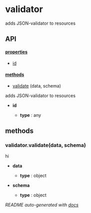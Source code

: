 # validator


adds JSON-validator to resources



## API

#### [properties](#validator-properties)

  - [id](#validator-properties-id)


#### [methods](#validator-methods)

  - [validate](#validator-methods-validate) (data, schema)



adds JSON-validator to resources

- **id** 

  - **type** : any



<a name="validator-methods"></a> 

## methods 

<a name="validator-methods-validate"></a> 

### validator.validate(data, schema)

hi

- **data** 

  - **type** : object

- **schema** 

  - **type** : object





*README auto-generated with [docs](https://github.com/bigcompany/resources/tree/master/docs)*